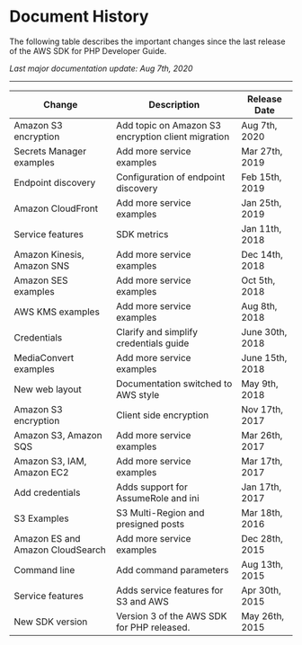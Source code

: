 # Document History<a name="document-history"></a>

The following table describes the important changes since the last release of the AWS SDK for PHP Developer Guide\.

 *Last major documentation update: Aug 7th, 2020* 


****  

| Change | Description | Release Date | 
| --- | --- | --- | 
|  Amazon S3 encryption  |  Add topic on Amazon S3 encryption client migration  |  Aug 7th, 2020  | 
|  Secrets Manager examples  |  Add more service examples  |  Mar 27th, 2019  | 
|  Endpoint discovery  |  Configuration of endpoint discovery  |  Feb 15th, 2019  | 
|  Amazon CloudFront  |  Add more service examples  |  Jan 25th, 2019  | 
|  Service features  |  SDK metrics  |  Jan 11th, 2018  | 
|  Amazon Kinesis, Amazon SNS  |  Add more service examples  |  Dec 14th, 2018  | 
|  Amazon SES examples  |  Add more service examples  |  Oct 5th, 2018  | 
|  AWS KMS examples  |  Add more service examples  |  Aug 8th, 2018  | 
|  Credentials  |  Clarify and simplify credentials guide  |  June 30th, 2018  | 
|  MediaConvert examples  |  Add more service examples  |  June 15th, 2018  | 
|  New web layout  |  Documentation switched to AWS style  |  May 9th, 2018  | 
|  Amazon S3 encryption  |  Client side encryption  |  Nov 17th, 2017  | 
|  Amazon S3, Amazon SQS  |  Add more service examples  |  Mar 26th, 2017  | 
|  Amazon S3, IAM, Amazon EC2  |  Add more service examples  |  Mar 17th, 2017  | 
|  Add credentials  |  Adds support for AssumeRole and ini  |  Jan 17th, 2017  | 
|  S3 Examples  |  S3 Multi\-Region and presigned posts  |  Mar 18th, 2016  | 
|  Amazon ES and Amazon CloudSearch  |  Add more service examples  |  Dec 28th, 2015  | 
|  Command line  |  Add command parameters  |  Aug 13th, 2015  | 
|  Service features  |  Adds service features for S3 and AWS  |  Apr 30th, 2015  | 
|  New SDK version  |  Version 3 of the AWS SDK for PHP released\.  |  May 26th, 2015  | 